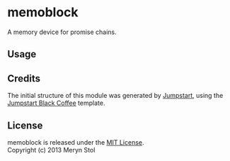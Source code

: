 # memoblock

A memory device for promise chains.

## Usage

## Credits

The initial structure of this module was generated by [Jumpstart](https://github.com/meryn/jumpstart), using the [Jumpstart Black Coffee](https://github.com/meryn/jumpstart-black-coffee) template.

## License

memoblock is released under the [MIT License](http://opensource.org/licenses/MIT).  
Copyright (c) 2013 Meryn Stol  